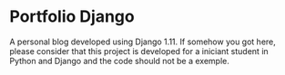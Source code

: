 # Portfolio Django

A personal blog developed using Django 1.11.
If somehow you got here, please consider that this project is developed for a iniciant student in Python and Django and the code should not be a exemple.
